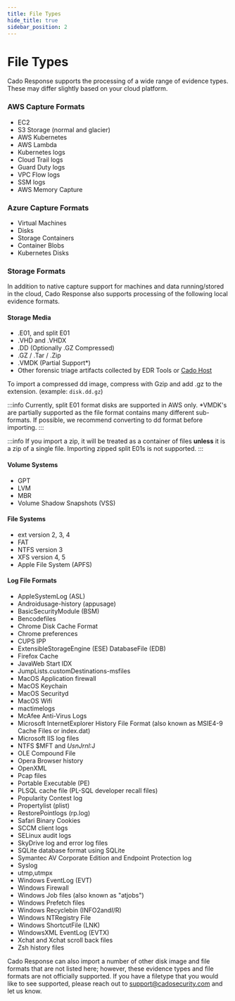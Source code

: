 ```yaml
---
title: File Types
hide_title: true
sidebar_position: 2
---
```


# File Types
Cado Response supports the processing of a wide range of evidence types.  These may differ slightly based on your cloud platform.

### AWS Capture Formats
- EC2
- S3 Storage (normal and glacier)
- AWS Kubernetes
- AWS Lambda
- Kubernetes logs
- Cloud Trail logs
- Guard Duty logs
- VPC Flow logs
- SSM logs
- AWS Memory Capture

### Azure Capture Formats
- Virtual Machines 
- Disks
- Storage Containers
- Container Blobs
- Kubernetes Disks

### Storage Formats
In addition to native capture support for machines and data running/stored in the cloud, Cado Response also supports processing of the following local evidence formats.  

#### Storage Media
- .E01, and split E01
- .VHD and .VHDX
- .DD (Optionally .GZ Compressed)
- .GZ / .Tar / .Zip
- .VMDK (Partial Support*)
- Other forensic triage artifacts collected by EDR Tools or [Cado Host](https://docs.cadosecurity.com/cado-host/intro)

To import a compressed dd image, compress with Gzip and add .gz to the extension. (example: `disk.dd.gz`)


:::info 
Currently, split E01 format disks are supported in AWS only.
*VMDK's are partially supported as the file format contains many different sub-formats.  If possible, we recommend converting to dd format before importing.
:::

:::info
If you import a zip, it will be treated as a container of files **unless** it is a zip of a single file. Importing zipped split E01s is not supported.
:::

#### Volume Systems
- GPT
- LVM
- MBR
- Volume Shadow Snapshots (VSS)

#### File Systems
- ext version 2, 3, 4
- FAT
- NTFS version 3
- XFS version 4, 5
- Apple File System (APFS) 

#### Log File Formats
- AppleSystemLog (ASL)
- Androidusage-history (appusage)
- BasicSecurityModule (BSM)
- Bencodefiles
- Chrome Disk Cache Format
- Chrome preferences
- CUPS IPP
- ExtensibleStorageEngine (ESE) DatabaseFile (EDB)
- Firefox Cache
- JavaWeb Start IDX
- JumpLists.customDestinations-msfiles
- MacOS Application firewall
- MacOS Keychain
- MacOS Securityd
- MacOS Wifi
- mactimelogs
- McAfee Anti-Virus Logs
- Microsoft InternetExplorer History File Format (also known as MSIE4-9 Cache Files or index.dat)
- Microsoft IIS log files
- NTFS $MFT and $UsnJrnl:$J
- OLE Compound File
- Opera Browser history
- OpenXML
- Pcap files
- Portable Executable (PE) 
- PLSQL cache file (PL-SQL developer recall files)
- Popularity Contest log
- Propertylist (plist)
- RestorePointlogs (rp.log)
- Safari Binary Cookies
- SCCM client logs
- SELinux audit logs
- SkyDrive log and error log files
- SQLite database format using SQLite
- Symantec AV Corporate Edition and Endpoint Protection log
- Syslog
- utmp,utmpx
- Windows EventLog (EVT)
- Windows Firewall
- Windows Job files (also known as "atjobs")
- Windows Prefetch files
- Windows Recyclebin (INFO2and$I/$R)
- Windows NTRegistry File
- Windows ShortcutFile (LNK)
- WindowsXML EventLog (EVTX)
- Xchat and Xchat scroll back files
- Zsh history files

Cado Response can also import a number of other disk image and file formats that are not listed here; however, these evidence types and file formats are not officially supported.  If you have a filetype that you would like to see supported, please reach out to support@cadosecurity.com and let us know.